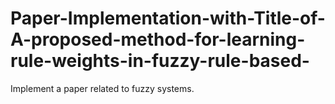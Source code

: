 # Paper-Implementation-with-Title-of-A-proposed-method-for-learning-rule-weights-in-fuzzy-rule-based-
Implement a paper related to fuzzy systems.
